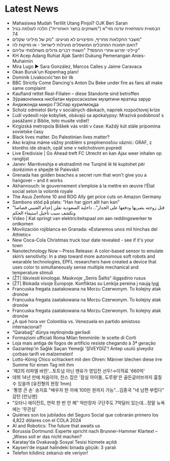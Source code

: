 # Latest News
-  Mahasiswa Mudah Terlilit Utang Pinjol? OJK Beri Saran
-  הבמאית והמחזאית עדנה מזי"א ("משחקים בחצר האחורית") הלכה לעולמה בגיל 74
-  משבר החקלאות מחריף, והפיצויים לא מגיעים: "נזק של מיליוני שקלים"
-  האם תמונות המחבלים המושפלים מועילות לישראל - או מזיקות לה?
-  קייליני יפרוש אחרי ההפסד? "השגתי דברים גדולים משחלמתי עליהם"
-  KH Acep Adang Ruhiat Ajak Santri Dukung Pemenangan Anies-Muhaimin
-  Mira Lugo ▶ Sara González, Marcos Calles y Jaime Caravaca
-  Okan Buruk'un Kopenhag planı!
-  Dominik Livakocvic'ten bir ilk
-  BBC Strictly Come Dancing's Anton Du Beke under fire as fans all make same complaint
-  Kaufland rettet Real-Filialen – diese Standorte sind betroffen
-  Зўравонликка нисбатан муросасизлик муҳитини яратиш зарур
-  Андижонда микро ГЭСлар қурилмоқда
-  Scholz odmietol škrty v sociálnych dávkach, napriek rozpočtovej kríze
-  Ľudí vydesili roje kobyliek, obávajú sa apokalypsy: Mrazivá podobnosť s pasážami z Biblie, toto musíte vidieť!
-  Kirgizská metropola Biškek vás vráti v čase: Každý kút stále pripomína sovietske časy
-  Black lives matter. Do Palestinian lives matter?
-  Ako krajina máme vážny problém s preplnenosťou väzníc: GRAF, z ktorého ide strach, opäť sme v nelichotivom popredí
-  Live Eredivisie | Go Ahead treft FC Utrecht en kan Ajax weer inhalen op ranglijst
-  Janev: Marrëveshja e ekstradimit me Turqinë lë të kuptohet për dorëzimin e shpejtë të Palevskit
-  Grenada has golden beaches a secret rum that won't give you a hangover – and it works
-  Akhannouch: le gouvernement s’emploie à la mettre en œuvre l’État social selon la volonté royale
-  The Asus Zenfone 10 and ROG Ally get price cuts on Amazon Germany
-  Sambons stöd på plats: ”Han har gjort allt han kan”
-  "قتل زوجته بضربها ودفعها على الجدار".. داخلية السعودية تعلن إعدام العتيبي قصاصا وتكشف سبب تأجيل استيفاء الحكم
-  Video | Kat springt van elektriciteitspaal om aan reddingswerker te ontkomen
-  Movilización rojiblanca en Granada: «Estaremos unos mil hinchas del Athletic»
-  New Coca-Cola Christmas truck tour date revealed - see if it's your town
-  Nanotechnology Now – Press Release: A color-based sensor to emulate skin’s sensitivity: In a step toward more autonomous soft robots and wearable technologies, EPFL researchers have created a device that uses color to simultaneously sense multiple mechanical and temperature stimuli
-  [ŽT] Iškviesti kinologai. Maskvoje „Senis Šaltis“ išgąsdino rusus
-  [ŽT] Blokada visoje Europoje. Konfliktas su Lenkija pereina į naują lygį
-  Francuska fregata zaatakowana na Morzu Czerwonym. To kolejny atak dronów
-  Francuska fregata zaatakowana na Morzu Czerwonym. To kolejny atak dronów
-  Francuska fregata zaatakowana na Morzu Czerwonym. To kolejny atak dronów
-  ¿A qué hora ver Colombia vs. Venezuela en partido amistoso internacional?
-  “Qarabağ” dünya reytinqində gerilədi
-  Formazioni ufficiali Roma Milan femminile: le scelte di Corti
-  Loja mais antiga de fogos de artifício resiste chegando à 3ª geração
-  Gaziantep'in Sağlık Saçan Yemeği 'ŞİVEYDİZ'! Antep usulü şiveydiz çorbası tarifi ve malzemeleri!
-  Lotto-König Chico schlackert mit den Ohren: Männer blechen diese irre Summe für einen Tag mit ihm
-  '제2의 라파엘 바란'...토트넘 아닌 맨유가 영입전 선두!→이적료 '660억'
-  데뷔 14년 만에 처음이야, 찬스 잡은 '잠실 아이돌, 도루왕'은 골든글러브까지 훔칠 수 있을까 [유진형의 현장 1mm]
-  '통영 큰 손' 송지효 "배우자 한 끼에 100만 원까지 가능"…김종국 "네 남편 부럽다" 감탄 [런닝맨]
-  “오타니 에이전트, 연락 한 번 안 해” 억만장자 구단주도 7억달러 있는데…정말 뉴욕에는 ‘무관심’
-  Quiénes son los jubilados del Seguro Social que cobrarán primero los 4,822 dólares con el COLA 2024
-  AI and Robotics: The future that awaits us
-  Borussia Dortmund: Experte spricht nach Brunner-Hammer Klartext – „Wieso soll er das nicht machen?
-  Karatay'da Ovakavağı Sosyal Tesisi hizmete açıldı
-  Kayseri'de inşaat halindeki binada göçük: 3 yaralı
-  Telefon kilidiniz zekanızı ele veriyor!
